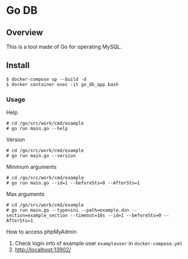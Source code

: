 # Go DB

## Overview
This is a tool made of Go for operating MySQL.

## Install
```shell
$ docker-compose up --build -d
$ docker container exec -it go_db_app bash
```

### Usage
Help
```shell
# cd /go/src/work/cmd/example
# go run main.go --help
```

Version
```shell
# cd /go/src/work/cmd/example
# go run main.go --version
```

Minimum arguments
```shell
# cd /go/src/work/cmd/example
# go run main.go --id=1 --beforeSts=0 --AfterSts=1
```

Max arguments
```shell
# cd /go/src/work/cmd/example
# go run main.go --type=ini --path=example.dsn --section=example_section --timeout=10s --id=1 --beforeSts=0 --AfterSts=1
```

How to access phpMyAdmin
1. Check login info of example user `exampleuser` in `docker-compose.yml`
2. [http://localhost:13902/](http://localhost:13902/)
